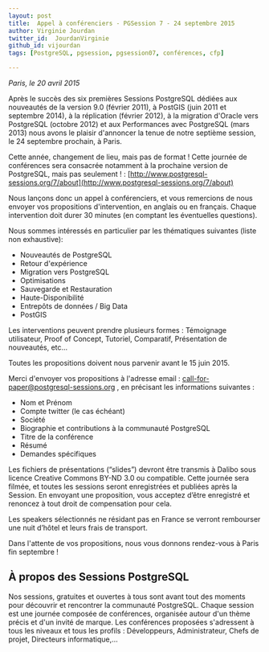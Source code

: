 ```yaml
---
layout: post
title:  Appel à conférenciers - PGSession 7 - 24 septembre 2015
author: Virginie Jourdan
twitter_id:  JourdanVirginie   
github_id: vijourdan
tags: [PostgreSQL, pgsession, pgsession07, conférences, cfp]

---
```

*Paris, le 20 avril 2015*

Après le succès des six premières Sessions PostgreSQL dédiées aux nouveautés de la version 9.0 (février 2011), à PostGIS (juin 2011 et septembre 2014), à la réplication (février 2012), à la migration d'Oracle vers PostgreSQL (octobre 2012) et aux Performances avec PostgreSQL (mars 2013) nous avons le plaisir d'annoncer la tenue de notre septième session, le 24 septembre prochain, à Paris.

<!--MORE-->

Cette année, changement de lieu, mais pas de format !  Cette journée de conférences sera consacrée notamment à la prochaine version de PostgreSQL, mais pas seulement ! : [http://www.postgresql-sessions.org/7/about](http://www.postgresql-sessions.org/7/about)

Nous lançons donc un appel à conférenciers, et vous remercions de nous envoyer vos propositions d'intervention, en anglais ou en français. 
Chaque intervention doit durer 30 minutes (en comptant les éventuelles questions). 

Nous sommes intéressés en particulier par les thématiques suivantes (liste non exhaustive):

  * Nouveautés de PostgreSQL 
  * Retour d'expérience
  * Migration vers PostgreSQL
  * Optimisations 
  * Sauvegarde et Restauration
  * Haute-Disponibilité
  * Entrepôts de données / Big Data
  * PostGIS

Les interventions peuvent prendre plusieurs formes : Témoignage utilisateur, Proof of Concept, Tutoriel, Comparatif, Présentation de nouveautés, etc… 

Toutes les propositions doivent nous parvenir avant le 15 juin 2015. 

Merci d'envoyer vos propositions à l'adresse email : [call-for-paper@postgresql-sessions.org](call-for-paper@postgresql-sessions.org) , en précisant les informations suivantes :

  * Nom et Prénom
  * Compte twitter (le cas échéant)
  * Société
  * Biographie et contributions à la communauté PostgreSQL 
  * Titre de la conférence
  * Résumé
  * Demandes spécifiques

Les fichiers de présentations (“slides”) devront être transmis à Dalibo sous licence Creative Commons BY-ND 3.0 ou compatible. 
Cette journée sera filmée, et toutes les sessions seront enregistrées et publiées après la Session. En envoyant une proposition, vous acceptez d’être enregistré et renoncez à tout droit de compensation pour cela.

Les speakers sélectionnés ne résidant pas en France se verront rembourser une nuit d’hôtel et leurs frais de transport.

Dans l'attente de vos propositions, nous vous donnons rendez-vous à Paris fin septembre !


## À propos des Sessions PostgreSQL

Nos sessions, gratuites et ouvertes à tous sont avant tout des moments pour découvrir et rencontrer la communauté PostgreSQL. Chaque session est une journée composée de conférences, organisée autour d'un thème précis et d'un invité de marque. Les conférences proposées s'adressent à tous les niveaux et tous les profils : Développeurs, Administrateur, Chefs de projet, Directeurs informatique,…
